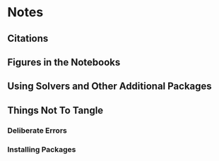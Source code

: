 # Notes

## Citations

## Figures in the Notebooks

## Using Solvers and Other Additional Packages

## Things Not To Tangle
### Deliberate Errors
### Installing Packages